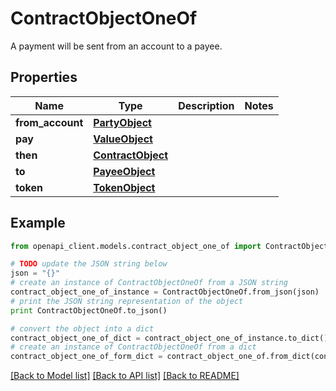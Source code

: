 # ContractObjectOneOf

A payment will be sent from an account to a payee.

## Properties
Name | Type | Description | Notes
------------ | ------------- | ------------- | -------------
**from_account** | [**PartyObject**](PartyObject.md) |  | 
**pay** | [**ValueObject**](ValueObject.md) |  | 
**then** | [**ContractObject**](ContractObject.md) |  | 
**to** | [**PayeeObject**](PayeeObject.md) |  | 
**token** | [**TokenObject**](TokenObject.md) |  | 

## Example

```python
from openapi_client.models.contract_object_one_of import ContractObjectOneOf

# TODO update the JSON string below
json = "{}"
# create an instance of ContractObjectOneOf from a JSON string
contract_object_one_of_instance = ContractObjectOneOf.from_json(json)
# print the JSON string representation of the object
print ContractObjectOneOf.to_json()

# convert the object into a dict
contract_object_one_of_dict = contract_object_one_of_instance.to_dict()
# create an instance of ContractObjectOneOf from a dict
contract_object_one_of_form_dict = contract_object_one_of.from_dict(contract_object_one_of_dict)
```
[[Back to Model list]](../README.md#documentation-for-models) [[Back to API list]](../README.md#documentation-for-api-endpoints) [[Back to README]](../README.md)


